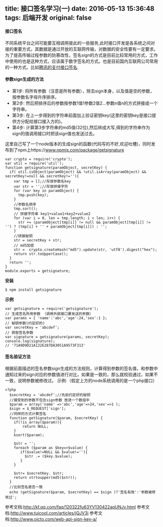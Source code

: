 title: 接口签名学习(一)
date: 2016-05-13 15:36:48
tags: 后端开发
original: false
---

#### 接口签名
不同系统平台之间可能要互相调用彼此的一些服务,此时接口开发是各系统之间对接的重要方式，其数据是通过开放的互联网传输，对数据的安全性要有一定要求。为了提高传输过程参数的防篡改性，签名sign的方式是目前比较常用的方式，工作中使用的也是这种方式，应该属于数字签名的方式。也是目前国内互联网公司常用的一种方式。比如[腾讯的支付接口签名](http://kf.qq.com/faq/120322fu63YV130422aqUNJv.html).
#### 参数sign生成的方法
- 第1步: 将所有参数（注意是所有参数），除去sign本身，以及值是空的参数，按参数名字母升序排序。
- 第2步: 然后把排序后的参数按参数1值1参数2值2…参数n值n的方式拼接成一个字符串。
- 第3步: 在上一步得到的字符串前面加上验证密钥key(这里的密钥key是接口提供方分配给接口接入方的)。
- 第4步: 计算第3步字符串的md5值(32位),然后转成大写,得到的字符串作为sign的值调用接口时把该sign值也发送过去。
<!-- more -->

这里自己写了一个node版本的生成sign的函数(代码写的不好,欢迎吐槽)，同时发布到了npm上https://www.npmjs.com/package/getsignature

    var crypto = require('crypto');
    var util = require('util');
    function getsignature(paramObject, secretKey) {
      if( util.isObject(paramObject) && !util.isArray(paramObject) && secretKey!=null && secretKey!=''){
        var tmp = [];//存放参数名key
        var str = '';//存放拼接字符
        for (var key in paramObject) {
          tmp.push(key);
        }
        //参数名排序
        tmp.sort();
        // 拼接字符串 key1+value1+key2+value2
        for (var i = 0, len = tmp.length; i < len; i++) {
          str += (paramObject[tmp[i]] != null && paramObject[tmp[i]] != '') ? (tmp[i] + '' + paramObject[tmp[i]]) : '';
        }
        //拼接秘钥
        str = secretKey + str;
        // md5加密
        str =  crypto.createHash("md5").update(str, 'utf8').digest("hex");
        return str.toUpperCase();
      }
      return '';
    }
    module.exports = getsignature;

**安装**

    $ npm install getsignature
**示例**
    
    var getsignature = require('getsignature');
    // 生成签名所用参数 （调用外部接口要发送的参数）
    var params = { 'name':'abc','age':24,'sex':1 };
    // 秘钥参数(约定好的)
    var secretKey = 'abcdef';
    // 获取签名参数
    var signature = getsignature(params, secretKey);
    console.log(signature); 
    // '71A9D9D21A122E287DA3051A9573F313'

#### 签名验证方法
根据前面描述的签名参数sign生成的方法规则，计算得到参数的签名值，和参数中通知过来的sign对应的参数值进行对比，如果是一致的，那么就校验通过，如果不一致，说明参数被修改过。
示例:（假定上方的node系统调用的是一个php接口）
    
    <?php
      $secretKey = 'abcdef';//先前约定好的秘钥
      //接受到的参数不包含sign参数 放进一个数组中
      $param = array('name' =>'abc','age'=>24,'sex'=>1 );
      $sign = $_REQUEST['sign'];
      //同样的方式计算签名
      function getSignature($param, $secretKey) {
        if(!is_array($param)){
            return NULL;
        }
        ksort($param);
        
        $str = '';
        foreach ($param as $key=>$value) {
           if($value!=NULL && $value!=''){
             $str .= ($key.$value); 
           }
        }
    
        $str= $secretKey. $str;
        return strtoupper(md5($str));
      }
      //比较签名是否一致
      echo (getSignature($param, $secretKey) == $sign )?'签名有效':'参数被修改过';

参考文档:http://kf.qq.com/faq/120322fu63YV130422aqUNJv.html
参考文档:http://www.tuicool.com/articles/jQJV3i
参考文档:http://www.oicto.com/web-api-sign-key-a/


